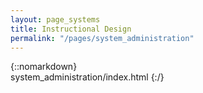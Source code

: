 ```yaml
---
layout: page_systems
title: Instructional Design
permalink: "/pages/system_administration"
---
```

{::nomarkdown}  
system_administration/index.html
{:/}  

